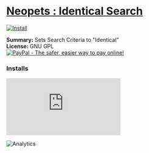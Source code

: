 # [Neopets : Identical Search](.)

[![Install](../../resources/image/install_button.jpg)](../../../../raw/master/scripts/Neopets_Identical_Search/89499.user.js)

**Summary:** Sets Search Criteria to "Identical"<br />
**License:** GNU GPL<br />
[![PayPal - The safer, easier way to pay online!](https://www.paypalobjects.com/en_US/i/btn/btn_donate_SM.gif "PayPal - The safer, easier way to pay online!")](http://goo.gl/Fv19S)


### Installs
![Daily installs](http://gm.wesley.eti.br/count.php?id=scripts/Neopets_Identical_Search/89499.user.js&type=image)

![Analytics](https://ga-beacon.appspot.com/UA-462297-6/master/Neopets_Identical_Search?pixel)
